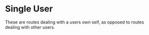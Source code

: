 # Single User

These are routes dealing with a users own self, as opposed to routes dealing with other users.
